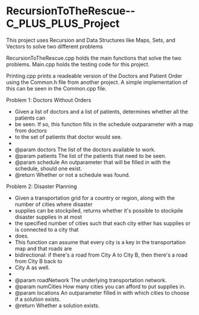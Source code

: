 # RecursionToTheRescue--C_PLUS_PLUS_Project
This project uses Recursion and Data Structures like Maps, Sets, and Vectors to solve two different problems

RecursionToTheRescue.cpp holds the main functions that solve the two problems. Main.cpp holds the testing code for this project.

Printing.cpp prints a readeable version of the Doctors and Patient Order using the Common.h file from another project. A simple implementation of this can be seen in the Common.cpp file.

Problem 1: Doctors Without Orders 

 * Given a list of doctors and a list of patients, determines whether all the patients can
 * be seen. If so, this function fills in the schedule outparameter with a map from doctors
 * to the set of patients that doctor would see.
 *
 * @param doctors  The list of the doctors available to work.
 * @param patients The list of the patients that need to be seen.
 * @param schedule An outparameter that will be filled in with the schedule, should one exist.
 * @return Whether or not a schedule was found.



Problem 2: Disaster Planning 

 * Given a transportation grid for a country or region, along with the number of cities where disaster
 * supplies can be stockpiled, returns whether it's possible to stockpile disaster supplies in at most
 * the specified number of cities such that each city either has supplies or is connected to a city that
 * does.
 * This function can assume that every city is a key in the transportation map and that roads are
 * bidirectional: if there's a road from City A to City B, then there's a road from City B back to
 * City A as well.
 *
 * @param roadNetwork The underlying transportation network.
 * @param numCities   How many cities you can afford to put supplies in.
 * @param locations   An outparameter filled in with which cities to choose if a solution exists.
 * @return Whether a solution exists.
